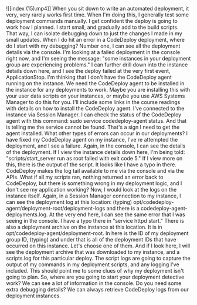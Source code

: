 ![[index (15).mp4]]
When you sit down to write an automated deployment, it very, very rarely works first time. When I'm doing this, I generally test some deployment commands manually. I get confident the deploy is going to work how I planned. I start small, and gradually add to the build scripts. That way, I can isolate debugging down to just the changes I made in my small updates. When I do hit an error in a CodeDeploy deployment, where do I start with my debugging? Number one, I can see all the deployment details via the console. I'm looking at a failed deployment in the console right now, and I'm seeing the message: "some instances in your deployment group are experiencing problems." I can further drill down into the instance details down here, and I see the deploy failed at the very first event, ApplicationStop. I'm thinking that I don't have the CodeDeploy agent running on the instance. We need the CodeDeploy agent to be installed in the instance for any deployments to work. Maybe you are installing this with your user data scripts on your instances, or maybe you use AWS Systems Manager to do this for you. I'll include some links in the course readings with details on how to install the CodeDeploy agent. I've connected to the instance via Session Manager. I can check the status of the CodeDeploy agent with this command: sudo service codedeploy-agent status. And that is telling me the service cannot be found. That's a sign I need to get the agent installed. What other types of errors can occur in our deployments? I have fixed my CodeDeploy agent on my instance, I've re attempted the deployment, and I see a failure. Again, in the console, I can see the details of the deployment. If I view the instance details down here, I'm being told: "scripts/start_server run as root failed with exit code 5." If I view more on this, there is the output of the script. It looks like I have a typo in there. CodeDeploy makes the log tail available to me via the console and via the APIs. What if all my scripts ran, nothing returned an error back to CodeDeploy, but there is something wrong in my deployment logic, and I don't see my application working? Now, I would look at the logs on the instance itself. Again, in a Session Manager connection to my instance, I can see the deployment log at this location: (typing) opt/codedeploy-agent/deployment-root/deployment-logs and there is a codedeploy-agent-deployments.log. At the very end here, I can see the same error that I was seeing in the console. I have a typo there in "service httpd start." There is also a deployment archive on the instance at this location. It is in opt/codedeploy-agent/deployment-root. In here is the ID of my deployment group ID, (typing) and under that is all of the deployment IDs that have occurred on this instance. Let's choose one of them. And if I look here, I will see the deployment archive that was downloaded to my instance, and a scripts.log for this particular deploy. The script logs are going to capture the output of my commands in my deployment scripts, and any logging I've included. This should point me to some clues of why my deployment isn't going to plan. So, where are you going to start your deployment detective work? We can see a lot of information in the console. Do you need some extra debugging details? We can always retrieve CodeDeploy logs from our deployment instances.